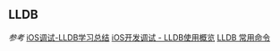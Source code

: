 ## LLDB















*参考*
[iOS调试-LLDB学习总结](https://www.jianshu.com/p/d6a0a5e39b0e)
[iOS开发调试 - LLDB使用概览](https://www.jianshu.com/p/67f08a4d8cf2)
[LLDB 常用命令](https://blog.csdn.net/u011374318/article/details/79648178)








